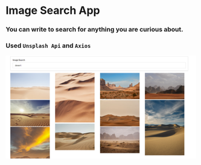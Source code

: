 
# Image Search App

### You can write to search for anything you are curious about.


### Used `Unsplash Api` and `Axios`

![desert](output.png)
